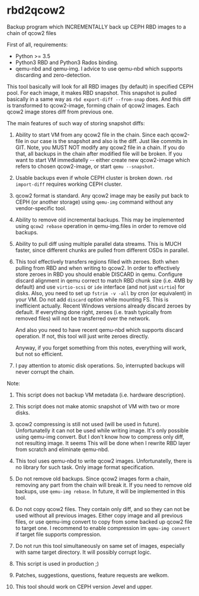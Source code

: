 # rbd2qcow2
Backup program which INCREMENTALLY back up CEPH RBD images to a chain of qcow2 files

First of all, requirements:
* Python >= 3.5
* Python3 RBD and Python3 Rados binding.
* qemu-nbd and qemu-img. I advice to use qemu-nbd which supports discarding and zero-detection.

This tool basically will look for all RBD images (by default) in specified CEPH pool.
For each image, it makes RBD snapshot. This snapshot is pulled basically in a same way as
`rbd export-diff --from-snap` does. And this diff is transformed to qcow2-image, forming chain of
qcow2 images. Each qcow2 image stores diff from previous one.

The main features of such way of storing snapshot diffs:

1. Ability to start VM from any qcow2 file in the chain. Since each qcow2-file in our case is
   the snapshot and also is the diff. Just like commits in GIT. Note, you MUST NOT modify
   any qcow2 file in a chain. If you do that, all backups in the chain after modified file will be
   broken. If you want to start VM immediatelly -- either create new qcow2-image which refers to chosen
   qcow2-image, or start `qemu --snapshot`.

2. Usable backups even if whole CEPH cluster is broken down. `rbd import-diff` requires
   working CEPH cluster.

3. qcow2 format is standard. Any qcow2 image may be easily put back to CEPH (or another storage) using
   `qemu-img` command without any vendor-specific tool.

4. Ability to remove old incremental backups. This may be implemented using
   `qcow2 rebase` operation in qemu-img.files in order to remove old backups.

5. Ability to pull diff using multiple parallel data streams. This is MUCH
   faster, since different chunks are pulled from different OSDs in parallel.

6. This tool effectively transfers regions filled with zeroes. Both
   when pulling from RBD and when writing to qcow2. In order to effectively
   store zeroes in RBD you should enable DISCARD in qemu. Configure discard
   alignment in qemu correct to match RBD chunk size (i.e. 4MB by default)
   and use `virtio-scsi` or `ide` interface (and not just `virtio`) for disks.
   Also, you need to set up `fstrim -v -all` by cron (or equivalent) in your VM.
   Do not add `discard` option while mounting FS. This is inefficient actually.
   Recent Windows versions already discard zeroes by default. If everything
   done right, zeroes (i.e. trash typically from removed files) will not be
   transferred over the network.

   And also you need to have recent qemu-nbd which supports discard operation.
   If not, this tool will just write zeroes directly.

   Anyway, if you forget something from this notes, everything will work, but not
   so efficient.

7. I pay attention to atomic disk operations. So, interrupted backups will never
   corrupt the chain.

Note:

1. This script does not backup VM metadata (i.e. hardware description).
2. This script does not make atomic snapshot of VM with two or more disks.
3. qcow2 compressing is still not used (will be used in future). Unfortunatelly
   it can not be used while writing image. It's only possible using
   qemu-img convert. But I don't know how to compress only diff, not resulting
   image. It seems This will be done when I rewrite RBD layer from scratch and
   eliminate qemu-nbd.
4. This tool uses qemu-nbd to write qcow2 images. Unfortunatelly, there is no
   library for such task. Only image format specification.
5. Do not remove old backups. Since qcow2 images form a chain, removing any part
   from the chain will break it. If you need to remove old backups, use
   `qemu-img rebase`. In future, it will be implemented in this tool.
6. Do not copy qcow2 files. They contain only diff, and so they can not be used
   without all previous images. Either copy image and all previous files, or
   use qemu-img convert to copy from some backed up qcow2 file to target one.
   I recommend to enable compression im `qqmu-img convert` if target file
   supports compression.
7. Do not run this tool simultaneously on same set of images, especially with
   same target directory. It will possibly corrupt logic.

8. This script is used in production ;)
9. Patches, suggestions, questions, feature requests are welkom.
10. This tool should work on CEPH version Jevel and upper.

